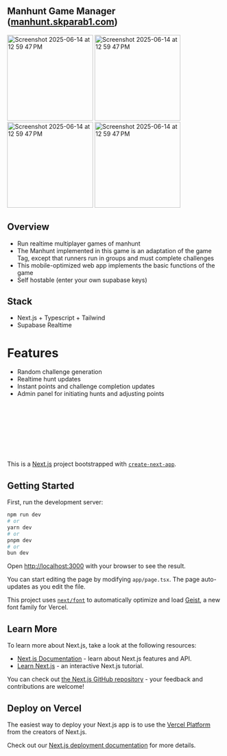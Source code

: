 ## Manhunt Game Manager ([manhunt.skparab1.com](https://manhunt.skparab1.com/auth))
<img width="200" alt="Screenshot 2025-06-14 at 12 59 47 PM" src="https://github.com/user-attachments/assets/bf3a5f9f-6e46-4b68-ba44-933c42eb5269" />
<img width="200" alt="Screenshot 2025-06-14 at 12 59 47 PM" src="https://github.com/user-attachments/assets/2f0c16f9-2d98-4625-890c-88aeed3248c1" />
<img width="200" alt="Screenshot 2025-06-14 at 12 59 47 PM" src="https://github.com/user-attachments/assets/bf5c591e-1bd7-4ef2-9914-cb9c7a06404c" />
<img width="200" alt="Screenshot 2025-06-14 at 12 59 47 PM" src="https://github.com/user-attachments/assets/f8ae27e4-d3f4-4491-92e0-3d2d028c2552" />


## Overview
* Run realtime multiplayer games of manhunt
* The Manhunt implemented in this game is an adaptation of the game Tag, except that runners run in groups and must complete challenges
* This mobile-optimized web app implements the basic functions of the game
* Self hostable (enter your own supabase keys)

## Stack
* Next.js + Typescript + Tailwind
* Supabase Realtime

# Features
* Random challenge generation
* Realtime hunt updates
* Instant points and challenge completion updates
* Admin panel for initiating hunts and adjusting points

<br><br><br><br><br><br><br>



This is a [Next.js](https://nextjs.org) project bootstrapped with [`create-next-app`](https://nextjs.org/docs/app/api-reference/cli/create-next-app).

## Getting Started

First, run the development server:

```bash
npm run dev
# or
yarn dev
# or
pnpm dev
# or
bun dev
```

Open [http://localhost:3000](http://localhost:3000) with your browser to see the result.

You can start editing the page by modifying `app/page.tsx`. The page auto-updates as you edit the file.

This project uses [`next/font`](https://nextjs.org/docs/app/building-your-application/optimizing/fonts) to automatically optimize and load [Geist](https://vercel.com/font), a new font family for Vercel.

## Learn More

To learn more about Next.js, take a look at the following resources:

- [Next.js Documentation](https://nextjs.org/docs) - learn about Next.js features and API.
- [Learn Next.js](https://nextjs.org/learn) - an interactive Next.js tutorial.

You can check out [the Next.js GitHub repository](https://github.com/vercel/next.js) - your feedback and contributions are welcome!

## Deploy on Vercel

The easiest way to deploy your Next.js app is to use the [Vercel Platform](https://vercel.com/new?utm_medium=default-template&filter=next.js&utm_source=create-next-app&utm_campaign=create-next-app-readme) from the creators of Next.js.

Check out our [Next.js deployment documentation](https://nextjs.org/docs/app/building-your-application/deploying) for more details.
